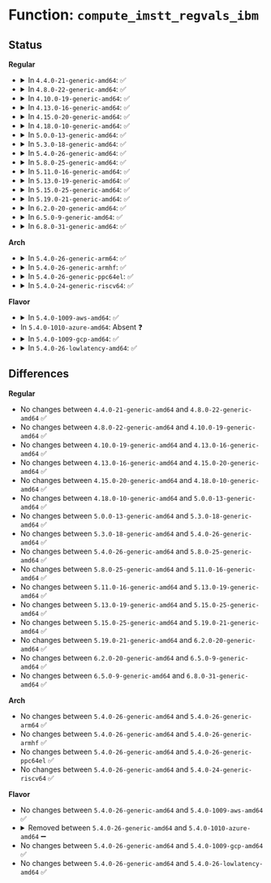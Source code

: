 # Function: <code>compute_imstt_regvals_ibm</code>

## Status
<b>Regular</b>
<ul>
<li>
<details>
<summary>In <code>4.4.0-21-generic-amd64</code>: ✅</summary>

```c
struct imstt_regvals * compute_imstt_regvals_ibm(struct imstt_par * par, int xres, int yres)
```

```json
{
  "name": "compute_imstt_regvals_ibm",
  "collision_type": "Unique Static",
  "inline_type": "No",
  "funcs": [
    {
      "addr": 18446744071583518976,
      "name": "compute_imstt_regvals_ibm",
      "external": false,
      "loc": "drivers/video/fbdev/imsttfb.c:470",
      "file": "drivers/video/fbdev/imsttfb.c",
      "inline": "seen, unknown",
      "caller_inline": [],
      "caller_func": [
        "drivers/video/fbdev/imsttfb.c:imsttfb_probe",
        "drivers/video/fbdev/imsttfb.c:imsttfb_set_par"
      ]
    }
  ],
  "symbols": [
    {
      "addr": 18446744071583518976,
      "name": "compute_imstt_regvals_ibm",
      "section": ".text",
      "bind": "STB_LOCAL",
      "size": 731
    }
  ]
}
```
</details>
</li>
<li>
<details>
<summary>In <code>4.8.0-22-generic-amd64</code>: ✅</summary>

```c
struct imstt_regvals * compute_imstt_regvals_ibm(struct imstt_par * par, int xres, int yres)
```

```json
{
  "name": "compute_imstt_regvals_ibm",
  "collision_type": "Unique Static",
  "inline_type": "No",
  "funcs": [
    {
      "addr": 18446744071583839792,
      "name": "compute_imstt_regvals_ibm",
      "external": false,
      "loc": "drivers/video/fbdev/imsttfb.c:469",
      "file": "drivers/video/fbdev/imsttfb.c",
      "inline": "seen, unknown",
      "caller_inline": [],
      "caller_func": [
        "drivers/video/fbdev/imsttfb.c:imsttfb_probe",
        "drivers/video/fbdev/imsttfb.c:imsttfb_set_par"
      ]
    }
  ],
  "symbols": [
    {
      "addr": 18446744071583839792,
      "name": "compute_imstt_regvals_ibm",
      "section": ".text",
      "bind": "STB_LOCAL",
      "size": 729
    }
  ]
}
```
</details>
</li>
<li>
<details>
<summary>In <code>4.10.0-19-generic-amd64</code>: ✅</summary>

```c
struct imstt_regvals * compute_imstt_regvals_ibm(struct imstt_par * par, int xres, int yres)
```

```json
{
  "name": "compute_imstt_regvals_ibm",
  "collision_type": "Unique Static",
  "inline_type": "No",
  "funcs": [
    {
      "addr": 18446744071583979040,
      "name": "compute_imstt_regvals_ibm",
      "external": false,
      "loc": "drivers/video/fbdev/imsttfb.c:469",
      "file": "drivers/video/fbdev/imsttfb.c",
      "inline": "seen, unknown",
      "caller_inline": [],
      "caller_func": [
        "drivers/video/fbdev/imsttfb.c:imsttfb_probe",
        "drivers/video/fbdev/imsttfb.c:imsttfb_set_par"
      ]
    }
  ],
  "symbols": [
    {
      "addr": 18446744071583979040,
      "name": "compute_imstt_regvals_ibm",
      "section": ".text",
      "bind": "STB_LOCAL",
      "size": 729
    }
  ]
}
```
</details>
</li>
<li>
<details>
<summary>In <code>4.13.0-16-generic-amd64</code>: ✅</summary>

```c
struct imstt_regvals * compute_imstt_regvals_ibm(struct imstt_par * par, int xres, int yres)
```

```json
{
  "name": "compute_imstt_regvals_ibm",
  "collision_type": "Unique Static",
  "inline_type": "No",
  "funcs": [
    {
      "addr": 18446744071584027472,
      "name": "compute_imstt_regvals_ibm",
      "external": false,
      "loc": "drivers/video/fbdev/imsttfb.c:469",
      "file": "drivers/video/fbdev/imsttfb.c",
      "inline": "seen, unknown",
      "caller_inline": [],
      "caller_func": [
        "drivers/video/fbdev/imsttfb.c:imsttfb_probe",
        "drivers/video/fbdev/imsttfb.c:imsttfb_set_par"
      ]
    }
  ],
  "symbols": [
    {
      "addr": 18446744071584027472,
      "name": "compute_imstt_regvals_ibm",
      "section": ".text",
      "bind": "STB_LOCAL",
      "size": 667
    }
  ]
}
```
</details>
</li>
<li>
<details>
<summary>In <code>4.15.0-20-generic-amd64</code>: ✅</summary>

```c
struct imstt_regvals * compute_imstt_regvals_ibm(struct imstt_par * par, int xres, int yres)
```

```json
{
  "name": "compute_imstt_regvals_ibm",
  "collision_type": "Unique Static",
  "inline_type": "No",
  "funcs": [
    {
      "addr": 18446744071584291344,
      "name": "compute_imstt_regvals_ibm",
      "external": false,
      "loc": "drivers/video/fbdev/imsttfb.c:469",
      "file": "drivers/video/fbdev/imsttfb.c",
      "inline": "seen, unknown",
      "caller_inline": [],
      "caller_func": [
        "drivers/video/fbdev/imsttfb.c:imsttfb_probe",
        "drivers/video/fbdev/imsttfb.c:imsttfb_set_par"
      ]
    }
  ],
  "symbols": [
    {
      "addr": 18446744071584291344,
      "name": "compute_imstt_regvals_ibm",
      "section": ".text",
      "bind": "STB_LOCAL",
      "size": 667
    }
  ]
}
```
</details>
</li>
<li>
<details>
<summary>In <code>4.18.0-10-generic-amd64</code>: ✅</summary>

```c
struct imstt_regvals * compute_imstt_regvals_ibm(struct imstt_par * par, int xres, int yres)
```

```json
{
  "name": "compute_imstt_regvals_ibm",
  "collision_type": "Unique Static",
  "inline_type": "No",
  "funcs": [
    {
      "addr": 18446744071584510944,
      "name": "compute_imstt_regvals_ibm",
      "external": false,
      "loc": "drivers/video/fbdev/imsttfb.c:469",
      "file": "drivers/video/fbdev/imsttfb.c",
      "inline": "seen, unknown",
      "caller_inline": [],
      "caller_func": [
        "drivers/video/fbdev/imsttfb.c:imsttfb_probe",
        "drivers/video/fbdev/imsttfb.c:imsttfb_set_par"
      ]
    }
  ],
  "symbols": [
    {
      "addr": 18446744071584510944,
      "name": "compute_imstt_regvals_ibm",
      "section": ".text",
      "bind": "STB_LOCAL",
      "size": 776
    }
  ]
}
```
</details>
</li>
<li>
<details>
<summary>In <code>5.0.0-13-generic-amd64</code>: ✅</summary>

```c
struct imstt_regvals * compute_imstt_regvals_ibm(struct imstt_par * par, int xres, int yres)
```

```json
{
  "name": "compute_imstt_regvals_ibm",
  "collision_type": "Unique Static",
  "inline_type": "No",
  "funcs": [
    {
      "addr": 18446744071584607824,
      "name": "compute_imstt_regvals_ibm",
      "external": false,
      "loc": "drivers/video/fbdev/imsttfb.c:469",
      "file": "drivers/video/fbdev/imsttfb.c",
      "inline": "seen, unknown",
      "caller_inline": [],
      "caller_func": [
        "drivers/video/fbdev/imsttfb.c:imsttfb_probe",
        "drivers/video/fbdev/imsttfb.c:imsttfb_set_par"
      ]
    }
  ],
  "symbols": [
    {
      "addr": 18446744071584607824,
      "name": "compute_imstt_regvals_ibm",
      "section": ".text",
      "bind": "STB_LOCAL",
      "size": 733
    }
  ]
}
```
</details>
</li>
<li>
<details>
<summary>In <code>5.3.0-18-generic-amd64</code>: ✅</summary>

```c
struct imstt_regvals * compute_imstt_regvals_ibm(struct imstt_par * par, int xres, int yres)
```

```json
{
  "name": "compute_imstt_regvals_ibm",
  "collision_type": "Unique Static",
  "inline_type": "No",
  "funcs": [
    {
      "addr": 18446744071584806080,
      "name": "compute_imstt_regvals_ibm",
      "external": false,
      "loc": "drivers/video/fbdev/imsttfb.c:467",
      "file": "drivers/video/fbdev/imsttfb.c",
      "inline": "seen, unknown",
      "caller_inline": [],
      "caller_func": [
        "drivers/video/fbdev/imsttfb.c:imsttfb_probe",
        "drivers/video/fbdev/imsttfb.c:imsttfb_set_par"
      ]
    }
  ],
  "symbols": [
    {
      "addr": 18446744071584806080,
      "name": "compute_imstt_regvals_ibm",
      "section": ".text",
      "bind": "STB_LOCAL",
      "size": 715
    }
  ]
}
```
</details>
</li>
<li>
<details>
<summary>In <code>5.4.0-26-generic-amd64</code>: ✅</summary>

```c
struct imstt_regvals * compute_imstt_regvals_ibm(struct imstt_par * par, int xres, int yres)
```

```json
{
  "name": "compute_imstt_regvals_ibm",
  "collision_type": "Unique Static",
  "inline_type": "No",
  "funcs": [
    {
      "addr": 18446744071584941120,
      "name": "compute_imstt_regvals_ibm",
      "external": false,
      "loc": "drivers/video/fbdev/imsttfb.c:467",
      "file": "drivers/video/fbdev/imsttfb.c",
      "inline": "seen, unknown",
      "caller_inline": [],
      "caller_func": [
        "drivers/video/fbdev/imsttfb.c:imsttfb_probe",
        "drivers/video/fbdev/imsttfb.c:imsttfb_set_par"
      ]
    }
  ],
  "symbols": [
    {
      "addr": 18446744071584941120,
      "name": "compute_imstt_regvals_ibm",
      "section": ".text",
      "bind": "STB_LOCAL",
      "size": 715
    }
  ]
}
```
</details>
</li>
<li>
<details>
<summary>In <code>5.8.0-25-generic-amd64</code>: ✅</summary>

```c
struct imstt_regvals * compute_imstt_regvals_ibm(struct imstt_par * par, int xres, int yres)
```

```json
{
  "name": "compute_imstt_regvals_ibm",
  "collision_type": "Unique Static",
  "inline_type": "No",
  "funcs": [
    {
      "addr": 18446744071585635968,
      "name": "compute_imstt_regvals_ibm",
      "external": false,
      "loc": "drivers/video/fbdev/imsttfb.c:467",
      "file": "drivers/video/fbdev/imsttfb.c",
      "inline": "seen, unknown",
      "caller_inline": [],
      "caller_func": [
        "drivers/video/fbdev/imsttfb.c:init_imstt",
        "drivers/video/fbdev/imsttfb.c:imsttfb_set_par"
      ]
    }
  ],
  "symbols": [
    {
      "addr": 18446744071585635968,
      "name": "compute_imstt_regvals_ibm",
      "section": ".text",
      "bind": "STB_LOCAL",
      "size": 737
    }
  ]
}
```
</details>
</li>
<li>
<details>
<summary>In <code>5.11.0-16-generic-amd64</code>: ✅</summary>

```c
struct imstt_regvals * compute_imstt_regvals_ibm(struct imstt_par * par, int xres, int yres)
```

```json
{
  "name": "compute_imstt_regvals_ibm",
  "collision_type": "Unique Static",
  "inline_type": "No",
  "funcs": [
    {
      "addr": 18446744071585767152,
      "name": "compute_imstt_regvals_ibm",
      "external": false,
      "loc": "drivers/video/fbdev/imsttfb.c:467",
      "file": "drivers/video/fbdev/imsttfb.c",
      "inline": "seen, unknown",
      "caller_inline": [],
      "caller_func": [
        "drivers/video/fbdev/imsttfb.c:init_imstt",
        "drivers/video/fbdev/imsttfb.c:imsttfb_set_par"
      ]
    }
  ],
  "symbols": [
    {
      "addr": 18446744071585767152,
      "name": "compute_imstt_regvals_ibm",
      "section": ".text",
      "bind": "STB_LOCAL",
      "size": 737
    }
  ]
}
```
</details>
</li>
<li>
<details>
<summary>In <code>5.13.0-19-generic-amd64</code>: ✅</summary>

```c
struct imstt_regvals * compute_imstt_regvals_ibm(struct imstt_par * par, int xres, int yres)
```

```json
{
  "name": "compute_imstt_regvals_ibm",
  "collision_type": "Unique Static",
  "inline_type": "No",
  "funcs": [
    {
      "addr": 18446744071585647920,
      "name": "compute_imstt_regvals_ibm",
      "external": false,
      "loc": "drivers/video/fbdev/imsttfb.c:467",
      "file": "drivers/video/fbdev/imsttfb.c",
      "inline": "seen, unknown",
      "caller_inline": [],
      "caller_func": [
        "drivers/video/fbdev/imsttfb.c:init_imstt",
        "drivers/video/fbdev/imsttfb.c:imsttfb_set_par"
      ]
    }
  ],
  "symbols": [
    {
      "addr": 18446744071585647920,
      "name": "compute_imstt_regvals_ibm",
      "section": ".text",
      "bind": "STB_LOCAL",
      "size": 737
    }
  ]
}
```
</details>
</li>
<li>
<details>
<summary>In <code>5.15.0-25-generic-amd64</code>: ✅</summary>

```c
struct imstt_regvals * compute_imstt_regvals_ibm(struct imstt_par * par, int xres, int yres)
```

```json
{
  "name": "compute_imstt_regvals_ibm",
  "collision_type": "Unique Static",
  "inline_type": "No",
  "funcs": [
    {
      "addr": 18446744071586126944,
      "name": "compute_imstt_regvals_ibm",
      "external": false,
      "loc": "drivers/video/fbdev/imsttfb.c:467",
      "file": "drivers/video/fbdev/imsttfb.c",
      "inline": "seen, unknown",
      "caller_inline": [],
      "caller_func": [
        "drivers/video/fbdev/imsttfb.c:init_imstt",
        "drivers/video/fbdev/imsttfb.c:imsttfb_set_par"
      ]
    }
  ],
  "symbols": [
    {
      "addr": 18446744071586126944,
      "name": "compute_imstt_regvals_ibm",
      "section": ".text",
      "bind": "STB_LOCAL",
      "size": 737
    }
  ]
}
```
</details>
</li>
<li>
<details>
<summary>In <code>5.19.0-21-generic-amd64</code>: ✅</summary>

```c
struct imstt_regvals * compute_imstt_regvals_ibm(struct imstt_par * par, int xres, int yres)
```

```json
{
  "name": "compute_imstt_regvals_ibm",
  "collision_type": "Unique Static",
  "inline_type": "No",
  "funcs": [
    {
      "addr": 18446744071587357472,
      "name": "compute_imstt_regvals_ibm",
      "external": false,
      "loc": "drivers/video/fbdev/imsttfb.c:467",
      "file": "drivers/video/fbdev/imsttfb.c",
      "inline": "seen, unknown",
      "caller_inline": [],
      "caller_func": [
        "drivers/video/fbdev/imsttfb.c:init_imstt",
        "drivers/video/fbdev/imsttfb.c:imsttfb_set_par"
      ]
    }
  ],
  "symbols": [
    {
      "addr": 18446744071587357472,
      "name": "compute_imstt_regvals_ibm",
      "section": ".text",
      "bind": "STB_LOCAL",
      "size": 730
    }
  ]
}
```
</details>
</li>
<li>
<details>
<summary>In <code>6.2.0-20-generic-amd64</code>: ✅</summary>

```c
struct imstt_regvals * compute_imstt_regvals_ibm(struct imstt_par * par, int xres, int yres)
```

```json
{
  "name": "compute_imstt_regvals_ibm",
  "collision_type": "Unique Static",
  "inline_type": "No",
  "funcs": [
    {
      "addr": 18446744071588599328,
      "name": "compute_imstt_regvals_ibm",
      "external": false,
      "loc": "drivers/video/fbdev/imsttfb.c:468",
      "file": "drivers/video/fbdev/imsttfb.c",
      "inline": "seen, unknown",
      "caller_inline": [],
      "caller_func": [
        "drivers/video/fbdev/imsttfb.c:init_imstt",
        "drivers/video/fbdev/imsttfb.c:imsttfb_set_par"
      ]
    }
  ],
  "symbols": [
    {
      "addr": 18446744071588599328,
      "name": "compute_imstt_regvals_ibm",
      "section": ".text",
      "bind": "STB_LOCAL",
      "size": 730
    }
  ]
}
```
</details>
</li>
<li>
<details>
<summary>In <code>6.5.0-9-generic-amd64</code>: ✅</summary>

```c
struct imstt_regvals * compute_imstt_regvals_ibm(struct imstt_par * par, int xres, int yres)
```

```json
{
  "name": "compute_imstt_regvals_ibm",
  "collision_type": "Unique Static",
  "inline_type": "No",
  "funcs": [
    {
      "addr": 18446744071588887152,
      "name": "compute_imstt_regvals_ibm",
      "external": false,
      "loc": "drivers/video/fbdev/imsttfb.c:468",
      "file": "drivers/video/fbdev/imsttfb.c",
      "inline": "seen, unknown",
      "caller_inline": [],
      "caller_func": [
        "drivers/video/fbdev/imsttfb.c:init_imstt",
        "drivers/video/fbdev/imsttfb.c:imsttfb_set_par"
      ]
    }
  ],
  "symbols": [
    {
      "addr": 18446744071588887152,
      "name": "compute_imstt_regvals_ibm",
      "section": ".text",
      "bind": "STB_LOCAL",
      "size": 825
    }
  ]
}
```
</details>
</li>
<li>
<details>
<summary>In <code>6.8.0-31-generic-amd64</code>: ✅</summary>

```c
struct imstt_regvals * compute_imstt_regvals_ibm(struct imstt_par * par, int xres, int yres)
```

```json
{
  "name": "compute_imstt_regvals_ibm",
  "collision_type": "Unique Static",
  "inline_type": "No",
  "funcs": [
    {
      "addr": 18446744071589191984,
      "name": "compute_imstt_regvals_ibm",
      "external": false,
      "loc": "drivers/video/fbdev/imsttfb.c:468",
      "file": "drivers/video/fbdev/imsttfb.c",
      "inline": "seen, unknown",
      "caller_inline": [],
      "caller_func": [
        "drivers/video/fbdev/imsttfb.c:init_imstt",
        "drivers/video/fbdev/imsttfb.c:imsttfb_set_par"
      ]
    }
  ],
  "symbols": [
    {
      "addr": 18446744071589191984,
      "name": "compute_imstt_regvals_ibm",
      "section": ".text",
      "bind": "STB_LOCAL",
      "size": 825
    }
  ]
}
```
</details>
</li>
</ul>
<b>Arch</b>
<ul>
<li>
<details>
<summary>In <code>5.4.0-26-generic-arm64</code>: ✅</summary>

```c
struct imstt_regvals * compute_imstt_regvals_ibm(struct imstt_par * par, int xres, int yres)
```

```json
{
  "name": "compute_imstt_regvals_ibm",
  "collision_type": "Unique Static",
  "inline_type": "No",
  "funcs": [
    {
      "addr": 18446603336497336840,
      "name": "compute_imstt_regvals_ibm",
      "external": false,
      "loc": "drivers/video/fbdev/imsttfb.c:467",
      "file": "drivers/video/fbdev/imsttfb.c",
      "inline": "seen, unknown",
      "caller_inline": [],
      "caller_func": [
        "drivers/video/fbdev/imsttfb.c:init_imstt",
        "drivers/video/fbdev/imsttfb.c:imsttfb_set_par"
      ]
    }
  ],
  "symbols": [
    {
      "addr": 18446603336497336840,
      "name": "compute_imstt_regvals_ibm",
      "section": ".text",
      "bind": "STB_LOCAL",
      "size": 592
    }
  ]
}
```
</details>
</li>
<li>
<details>
<summary>In <code>5.4.0-26-generic-armhf</code>: ✅</summary>

```c
struct imstt_regvals * compute_imstt_regvals_ibm(struct imstt_par * par, int xres, int yres)
```

```json
{
  "name": "compute_imstt_regvals_ibm",
  "collision_type": "Unique Static",
  "inline_type": "No",
  "funcs": [
    {
      "addr": 3230516060,
      "name": "compute_imstt_regvals_ibm",
      "external": false,
      "loc": "drivers/video/fbdev/imsttfb.c:467",
      "file": "drivers/video/fbdev/imsttfb.c",
      "inline": "seen, unknown",
      "caller_inline": [],
      "caller_func": [
        "drivers/video/fbdev/imsttfb.c:init_imstt",
        "drivers/video/fbdev/imsttfb.c:imsttfb_set_par"
      ]
    }
  ],
  "symbols": [
    {
      "addr": 3230516060,
      "name": "compute_imstt_regvals_ibm",
      "section": ".text",
      "bind": "STB_LOCAL",
      "size": 704
    }
  ]
}
```
</details>
</li>
<li>
<details>
<summary>In <code>5.4.0-26-generic-ppc64el</code>: ✅</summary>

```c
struct imstt_regvals * compute_imstt_regvals_ibm(struct imstt_par * par, int xres, int yres)
```

```json
{
  "name": "compute_imstt_regvals_ibm",
  "collision_type": "Unique Static",
  "inline_type": "No",
  "funcs": [
    {
      "addr": 13835058055291334624,
      "name": "compute_imstt_regvals_ibm",
      "external": false,
      "loc": "drivers/video/fbdev/imsttfb.c:467",
      "file": "drivers/video/fbdev/imsttfb.c",
      "inline": "seen, unknown",
      "caller_inline": [],
      "caller_func": [
        "drivers/video/fbdev/imsttfb.c:init_imstt",
        "drivers/video/fbdev/imsttfb.c:imsttfb_set_par"
      ]
    }
  ],
  "symbols": [
    {
      "addr": 13835058055291334624,
      "name": "compute_imstt_regvals_ibm",
      "section": ".text",
      "bind": "STB_LOCAL",
      "size": 828
    }
  ]
}
```
</details>
</li>
<li>
<details>
<summary>In <code>5.4.0-24-generic-riscv64</code>: ✅</summary>

```c
struct imstt_regvals * compute_imstt_regvals_ibm(struct imstt_par * par, int xres, int yres)
```

```json
{
  "name": "compute_imstt_regvals_ibm",
  "collision_type": "Unique Static",
  "inline_type": "No",
  "funcs": [
    {
      "addr": 18446743936275861940,
      "name": "compute_imstt_regvals_ibm",
      "external": false,
      "loc": "drivers/video/fbdev/imsttfb.c:467",
      "file": "drivers/video/fbdev/imsttfb.c",
      "inline": "seen, unknown",
      "caller_inline": [],
      "caller_func": [
        "drivers/video/fbdev/imsttfb.c:init_imstt",
        "drivers/video/fbdev/imsttfb.c:imsttfb_set_par"
      ]
    }
  ],
  "symbols": [
    {
      "addr": 18446743936275861940,
      "name": "compute_imstt_regvals_ibm",
      "section": ".text",
      "bind": "STB_LOCAL",
      "size": 536
    }
  ]
}
```
</details>
</li>
</ul>
<b>Flavor</b>
<ul>
<li>
<details>
<summary>In <code>5.4.0-1009-aws-amd64</code>: ✅</summary>

```c
struct imstt_regvals * compute_imstt_regvals_ibm(struct imstt_par * par, int xres, int yres)
```

```json
{
  "name": "compute_imstt_regvals_ibm",
  "collision_type": "Unique Static",
  "inline_type": "No",
  "funcs": [
    {
      "addr": 18446744071584891984,
      "name": "compute_imstt_regvals_ibm",
      "external": false,
      "loc": "drivers/video/fbdev/imsttfb.c:467",
      "file": "drivers/video/fbdev/imsttfb.c",
      "inline": "seen, unknown",
      "caller_inline": [],
      "caller_func": [
        "drivers/video/fbdev/imsttfb.c:imsttfb_probe",
        "drivers/video/fbdev/imsttfb.c:imsttfb_set_par"
      ]
    }
  ],
  "symbols": [
    {
      "addr": 18446744071584891984,
      "name": "compute_imstt_regvals_ibm",
      "section": ".text",
      "bind": "STB_LOCAL",
      "size": 715
    }
  ]
}
```
</details>
</li>
<li>
In <code>5.4.0-1010-azure-amd64</code>: Absent ❓
</li>
<li>
<details>
<summary>In <code>5.4.0-1009-gcp-amd64</code>: ✅</summary>

```c
struct imstt_regvals * compute_imstt_regvals_ibm(struct imstt_par * par, int xres, int yres)
```

```json
{
  "name": "compute_imstt_regvals_ibm",
  "collision_type": "Unique Static",
  "inline_type": "No",
  "funcs": [
    {
      "addr": 18446744071584893408,
      "name": "compute_imstt_regvals_ibm",
      "external": false,
      "loc": "drivers/video/fbdev/imsttfb.c:467",
      "file": "drivers/video/fbdev/imsttfb.c",
      "inline": "seen, unknown",
      "caller_inline": [],
      "caller_func": [
        "drivers/video/fbdev/imsttfb.c:imsttfb_probe",
        "drivers/video/fbdev/imsttfb.c:imsttfb_set_par"
      ]
    }
  ],
  "symbols": [
    {
      "addr": 18446744071584893408,
      "name": "compute_imstt_regvals_ibm",
      "section": ".text",
      "bind": "STB_LOCAL",
      "size": 715
    }
  ]
}
```
</details>
</li>
<li>
<details>
<summary>In <code>5.4.0-26-lowlatency-amd64</code>: ✅</summary>

```c
struct imstt_regvals * compute_imstt_regvals_ibm(struct imstt_par * par, int xres, int yres)
```

```json
{
  "name": "compute_imstt_regvals_ibm",
  "collision_type": "Unique Static",
  "inline_type": "No",
  "funcs": [
    {
      "addr": 18446744071584998784,
      "name": "compute_imstt_regvals_ibm",
      "external": false,
      "loc": "drivers/video/fbdev/imsttfb.c:467",
      "file": "drivers/video/fbdev/imsttfb.c",
      "inline": "seen, unknown",
      "caller_inline": [],
      "caller_func": [
        "drivers/video/fbdev/imsttfb.c:imsttfb_probe",
        "drivers/video/fbdev/imsttfb.c:imsttfb_set_par"
      ]
    }
  ],
  "symbols": [
    {
      "addr": 18446744071584998784,
      "name": "compute_imstt_regvals_ibm",
      "section": ".text",
      "bind": "STB_LOCAL",
      "size": 715
    }
  ]
}
```
</details>
</li>
</ul>

## Differences
<b>Regular</b>
<ul>
<li>
No changes between <code>4.4.0-21-generic-amd64</code> and <code>4.8.0-22-generic-amd64</code> ✅
</li>
<li>
No changes between <code>4.8.0-22-generic-amd64</code> and <code>4.10.0-19-generic-amd64</code> ✅
</li>
<li>
No changes between <code>4.10.0-19-generic-amd64</code> and <code>4.13.0-16-generic-amd64</code> ✅
</li>
<li>
No changes between <code>4.13.0-16-generic-amd64</code> and <code>4.15.0-20-generic-amd64</code> ✅
</li>
<li>
No changes between <code>4.15.0-20-generic-amd64</code> and <code>4.18.0-10-generic-amd64</code> ✅
</li>
<li>
No changes between <code>4.18.0-10-generic-amd64</code> and <code>5.0.0-13-generic-amd64</code> ✅
</li>
<li>
No changes between <code>5.0.0-13-generic-amd64</code> and <code>5.3.0-18-generic-amd64</code> ✅
</li>
<li>
No changes between <code>5.3.0-18-generic-amd64</code> and <code>5.4.0-26-generic-amd64</code> ✅
</li>
<li>
No changes between <code>5.4.0-26-generic-amd64</code> and <code>5.8.0-25-generic-amd64</code> ✅
</li>
<li>
No changes between <code>5.8.0-25-generic-amd64</code> and <code>5.11.0-16-generic-amd64</code> ✅
</li>
<li>
No changes between <code>5.11.0-16-generic-amd64</code> and <code>5.13.0-19-generic-amd64</code> ✅
</li>
<li>
No changes between <code>5.13.0-19-generic-amd64</code> and <code>5.15.0-25-generic-amd64</code> ✅
</li>
<li>
No changes between <code>5.15.0-25-generic-amd64</code> and <code>5.19.0-21-generic-amd64</code> ✅
</li>
<li>
No changes between <code>5.19.0-21-generic-amd64</code> and <code>6.2.0-20-generic-amd64</code> ✅
</li>
<li>
No changes between <code>6.2.0-20-generic-amd64</code> and <code>6.5.0-9-generic-amd64</code> ✅
</li>
<li>
No changes between <code>6.5.0-9-generic-amd64</code> and <code>6.8.0-31-generic-amd64</code> ✅
</li>
</ul>
<b>Arch</b>
<ul>
<li>
No changes between <code>5.4.0-26-generic-amd64</code> and <code>5.4.0-26-generic-arm64</code> ✅
</li>
<li>
No changes between <code>5.4.0-26-generic-amd64</code> and <code>5.4.0-26-generic-armhf</code> ✅
</li>
<li>
No changes between <code>5.4.0-26-generic-amd64</code> and <code>5.4.0-26-generic-ppc64el</code> ✅
</li>
<li>
No changes between <code>5.4.0-26-generic-amd64</code> and <code>5.4.0-24-generic-riscv64</code> ✅
</li>
</ul>
<b>Flavor</b>
<ul>
<li>
No changes between <code>5.4.0-26-generic-amd64</code> and <code>5.4.0-1009-aws-amd64</code> ✅
</li>
<li>
<details>
<summary>Removed between <code>5.4.0-26-generic-amd64</code> and <code>5.4.0-1010-azure-amd64</code> ➖</summary>

```c
struct imstt_regvals * compute_imstt_regvals_ibm(struct imstt_par * par, int xres, int yres)
```
</details>
</li>
<li>
No changes between <code>5.4.0-26-generic-amd64</code> and <code>5.4.0-1009-gcp-amd64</code> ✅
</li>
<li>
No changes between <code>5.4.0-26-generic-amd64</code> and <code>5.4.0-26-lowlatency-amd64</code> ✅
</li>
</ul>
